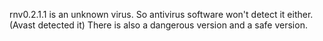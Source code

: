 rnv0.2.1.1 is an unknown virus. So antivirus software won't detect it either. (Avast detected it) There is also a dangerous version and a safe version.
